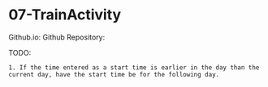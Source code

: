 # 07-TrainActivity

Github.io:
Github Repository:

TODO:

    1. If the time entered as a start time is earlier in the day than the current day, have the start time be for the following day.
